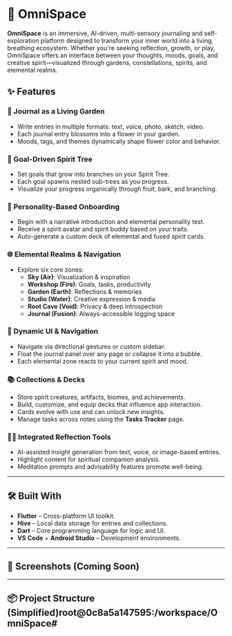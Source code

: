 # 🌌 OmniSpace

**OmniSpace** is an immersive, AI-driven, multi-sensory journaling and self-exploration platform designed to transform your inner world into a living, breathing ecosystem. Whether you're seeking reflection, growth, or play, OmniSpace offers an interface between your thoughts, moods, goals, and creative spirit—visualized through gardens, constellations, spirits, and elemental realms.

## ✨ Features

### 🪷 Journal as a Living Garden
- Write entries in multiple formats: text, voice, photo, sketch, video.
- Each journal entry blossoms into a flower in your garden.
- Moods, tags, and themes dynamically shape flower color and behavior.

### 🌱 Goal-Driven Spirit Tree
- Set goals that grow into branches on your Spirit Tree.
- Each goal spawns nested sub-trees as you progress.
- Visualize your progress organically through fruit, bark, and branching.

### 🔮 Personality-Based Onboarding
- Begin with a narrative introduction and elemental personality test.
- Receive a spirit avatar and spirit buddy based on your traits.
- Auto-generate a custom deck of elemental and fused spirit cards.

### 🌐 Elemental Realms & Navigation
- Explore six core zones:
  - **Sky (Air)**: Visualization & inspiration
  - **Workshop (Fire)**: Goals, tasks, productivity
  - **Garden (Earth)**: Reflections & memories
  - **Studio (Water)**: Creative expression & media
  - **Root Cave (Void)**: Privacy & deep introspection
  - **Journal (Fusion)**: Always-accessible logging space

### 🧭 Dynamic UI & Navigation
- Navigate via directional gestures or custom sidebar.
- Float the journal panel over any page or collapse it into a bubble.
- Each elemental zone reacts to your current spirit and mood.

### 📚 Collections & Decks
- Store spirit creatures, artifacts, biomes, and achievements.
- Build, customize, and equip decks that influence app interaction.
- Cards evolve with use and can unlock new insights.
- Manage tasks across notes using the **Tasks Tracker** page.

### 🧘‍♂️ Integrated Reflection Tools
- AI-assisted insight generation from text, voice, or image-based entries.
- Highlight content for spiritual companion analysis.
- Meditation prompts and advisability features promote well-being.

---

## 🛠️ Built With

- **Flutter** – Cross-platform UI toolkit.
- **Hive** – Local data storage for entries and collections.
- **Dart** – Core programming language for logic and UI.
- **VS Code** + **Android Studio** – Development environments.

---

## 📸 Screenshots (Coming Soon)

<!-- Add screenshots of Sky, Journal, Garden, and Spirit Onboarding screens here -->

---

## 📦 Project Structure (Simplified)root@0c8a5a147595:/workspace/OmniSpace#
